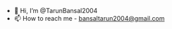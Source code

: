 - 👋 Hi, I’m @TarunBansal2004
- 📫 How to reach me - bansaltarun2004@gmail.com

<!---
TarunBansal2004/TarunBansal2004 is a ✨ special ✨ repository because its `README.md` (this file) appears on your GitHub profile.
You can click the Preview link to take a look at your changes.
--->
